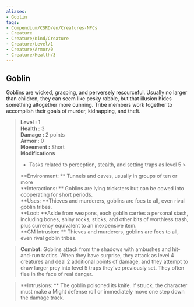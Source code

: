 ```yaml
---
aliases:
- Goblin
tags:
- Compendium/CSRD/en/Creatures-NPCs
- Creature
- Creature/Kind/Creature
- Creature/Level/1
- Creature/Armor/0
- Creature/Health/3
---
```


  
## Goblin  
Goblins are wicked, grasping, and perversely resourceful. Usually no larger than children, they can seem like pesky rabble, but that illusion hides something altogether more cunning. Tribe members work together to accomplish their goals of murder, kidnapping, and theft.  

  
> **Level :** 1  
> **Health :** 3  
> **Damage :** 2 points  
> **Armor :** 0  
> **Movement :** Short  
> **Modifications**  
>- Tasks related to perception, stealth, and setting traps as level 5 >
>  
> **Environment: ** Tunnels and caves, usually in groups of ten or more  
> **Interactions: ** Goblins are lying tricksters but can be cowed into cooperating for short periods.  
> **Uses: **Thieves and murderers, goblins are foes to all, even rival goblin tribes.  
> **Loot: **Aside from weapons, each goblin carries a personal stash, including bones, shiny rocks, sticks, and other bits of worthless trash, plus currency equivalent to an inexpensive item.  
> **GM Intrusion: ** Thieves and murderers, goblins are foes to all, even rival goblin tribes.  

> **Combat:** 
> Goblins attack from the shadows with ambushes and hit-and-run tactics. When they have surprise, they attack as level 4 creatures and deal 2 additional points of damage, and they attempt to draw larger prey into level 5 traps they've previously set. They often flee in the face of real danger.  
  

> **Intrusions: ** 
> The goblin poisoned its knife. If struck, the character must make a Might defense roll or immediately move one step down the damage track.  
